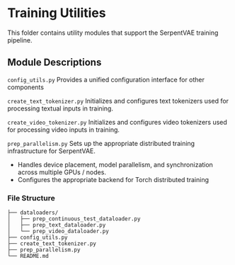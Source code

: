 # Training Utilities 
This folder contains utility modules that support the SerpentVAE training pipeline. 

## Module Descriptions 
`config_utils.py`
Provides a unified configuration interface for other components 

`create_text_tokenizer.py` 
Initializes and configures text tokenizers used for processing textual inputs in training. 

`create_video_tokenizer.py`
Initializes and configures video tokenizers used for processing video inputs in training. 

`prep_parallelism.py` 
Sets up the appropriate distributed training infrastructure for SerpentVAE. 
- Handles device placement, model parallelism, and synchronization across multiple GPUs / nodes. 
- Configures the appropriate backend for Torch distributed training 

### File Structure 
```train_utils/
├── dataloaders/
│   ├── prep_continuous_test_dataloader.py
│   ├── prep_text_dataloader.py
│   └── prep_video_dataloader.py
├── config_utils.py
├── create_text_tokenizer.py
├── prep_parallelism.py
└── README.md
```